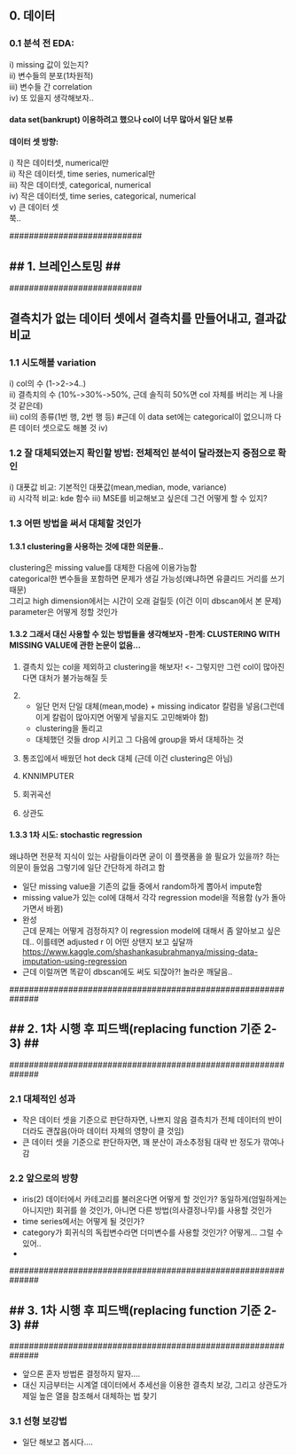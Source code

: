 ## 0. 데이터 
### 0.1 분석 전 EDA:
i) missing 값이 있는지?  
ii) 변수들의 분포(1차원적)  
iii) 변수들 간 correlation  
iv) 또 있을지 생각해보자..  

#### data set(bankrupt) 이용하려고 했으나 col이 너무 많아서 일단 보류  

#### 데이터 셋 방향: 
i) 작은 데이터셋, numerical만  
ii) 작은 데이터셋, time series, numerical만  
iii) 작은 데이터셋, categorical, numerical  
iv) 작은 데이터셋, time series, categorical, numerical    
v) 큰 데이터 셋  
쭉..  

###########################  
## ## 1. 브레인스토밍 ## ##  
###########################    
  
## 결측치가 없는 데이터 셋에서 결측치를 만들어내고, 결과값 비교  
### 1.1 시도해볼 variation  
i) col의 수 (1->2->4..)  
ii) 결측치의 수 (10%->30%->50%, 근데 솔직히 50%면 col 자체를 버리는 게 나을 것 같은데)  
iii) col의 종류(1번 행, 2번 행 등) #근데 이 data set에는 categorical이 없으니까 다른 데이터 셋으로도 해볼 것 
iv) 

### 1.2 잘 대체되였는지 확인할 방법: 전체적인 분석이 달라졌는지 중점으로 확인  
i) 대푯값 비교: 기본적인 대푯값(mean,median, mode, variance)  
ii) 시각적 비교: kde 함수
iii) MSE를 비교해보고 싶은데 그건 어떻게 할 수 있지? 

### 1.3 어떤 방법을 써서 대체할 것인가
####  1.3.1 clustering을 사용하는 것에 대한 의문들..
clustering은 missing value를 대체한 다음에 이용가능함  
categorical한 변수들을 포함하면 문제가 생길 가능성(왜냐하면 유클리드 거리를 쓰기 때문)  
그리고 high dimension에서는 시간이 오래 걸릴듯 (이건 이미 dbscan에서 본 문제)  
parameter은 어떻게 정할 것인가  

#### 1.3.2 그래서 대신 사용할 수 있는 방법들을 생각해보자 -한계: CLUSTERING WITH MISSING VALUE에 관한 논문이 없음... 
1. 결측치 있는 col을 제외하고 clustering을 해보자! <- 그렇지만 그런 col이 많아진다면 대처가 불가능해질 듯  
2. 
    - 일단 먼저 단일 대체(mean,mode) + missing indicator 칼럼을 넣음(그런데 이게 칼럼이 많아지면 어떻게 넣을지도 고민해봐야 함)
    - clustering을 돌리고 
    - 대체했던 것들 drop 시키고 그 다음에 group을 봐서 대체하는 것
3. 통조입에서 배웠던 hot deck 대체 (근데 이건 clustering은 아님)
4. KNNIMPUTER  
  
5. 회귀곡선
6. 상관도

#### 1.3.3 1차 시도: stochastic regression  
왜냐하면 전문적 지식이 있는 사람들이라면 굳이 이 플랫폼을 쓸 필요가 있을까? 하는 의문이 들었음
그렇기에 일단 간단하게 하려고 함  
- 일단 missing value을 기존의 값들 중에서 random하게 뽑아서 impute함 
- missing value가 있는 col에 대해서 각각 regression model을 적용함 (y가 돌아가면서 바뀜)
- 완성  
    근데 문제는 어떻게 검정하지? 이 regression model에 대해서 좀 알아보고 싶은데.. 이를테면 adjusted r 이 어떤 상탠지 보고 싶달까
https://www.kaggle.com/shashankasubrahmanya/missing-data-imputation-using-regression  
- 근데 이럴꺼면 똑같이 dbscan에도 써도 되잖아?! 놀라운 깨달음..

##############################################################  
## ## 2. 1차 시행 후 피드백(replacing function 기준 2-3) ## ##  
##############################################################

### 2.1 대체적인 성과
 - 작은 데이터 셋을 기준으로 판단하자면, 나쁘지 않음 결측치가 전체 데이터의 반이더라도 괜찮음(아마 데이터 자체의 영향이 클 것임)
 - 큰 데이터 셋을 기준으로 판단하자면, 꽤 분산이 과소추정됨 대략 반 정도가 깎여나감

### 2.2 앞으로의 방향
- iris(2) 데이터에서 카테고리를 불러온다면 어떻게 할 것인가? 동일하게(엄밀하게는 아니지만) 회귀를 쓸 것인가, 아니면 다른 방법(의사결정나무)를 사용할 것인가  
- time series에서는 어떻게 될 것인가?  
- category가 회귀식의 독립변수라면 더미변수를 사용할 것인가? 어떻게... 그럴 수 있어..
- 

##############################################################  
## ## 3. 1차 시행 후 피드백(replacing function 기준 2-3) ## ##  
##############################################################
- 앞으론 혼자 방법론 결정하지 말자....
- 대신 지금부터는 시계열 데이터에서 추세선을 이용한 결측치 보강, 그리고 상관도가 제일 높은 열을 참조해서 대체하는 법 찾기

### 3.1 선형 보강법 
- 일단 해보고 봅시다....
